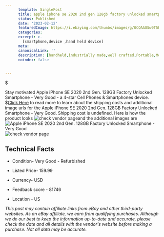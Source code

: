 ```yaml
---
      template: SinglePost
      title: apple iphone se 2020 2nd gen 128gb factory unlocked smartphone very good
      status: Published
      date: '2023-02-12'
      featuredImage: https://i.ebayimg.com/thumbs/images/g/0CQAAOSw9T5hhYsl/s-l225.jpg
      categories: 
      excerpt: >-
        [smartphone,device ,hand held device]
      meta:
      canonicalLink: ''
      description: [handheld,industrially made,well crafted,Portable,Mobile,Compact,Convenient,Lightweight,Maneuverable,Man-portable,Miniature,Carriable,Hand-held,Light,Holdable,Transportable,Mobile device,Pocket-sized,On-the-go,Wireless,Cordless,Compact size,Convenient size, smartphone,device ,hand held device]
      noindex: false
      
        
---
```

$

Stay motivated Apple iPhone SE 2020 2nd Gen. 128GB Factory Unlocked Smartphone - Very Good - a 4-star Cell Phones & Smartphones device.
$[Click Here](https://www.ebay.com/itm/254736177623?hash=item3b4f7599d7%3Ag%3A0CQAAOSw9T5hhYsl&mkevt=1&mkcid=1&mkrid=711-53200-19255-0&campid=%253CePNCampaignId%253E&customid=%253CreferenceId%253E&toolid=10049) to read more to learn about the shipping costs and additional image urls for the Apple iPhone SE 2020 2nd Gen. 128GB Factory Unlocked Smartphone - Very Good. Shipping cost is undefined. Here is how the product looks ![check vendor page](https://i.ebayimg.com/thumbs/images/g/0CQAAOSw9T5hhYsl/s-l225.jpg)and the additional images are![Apple iPhone SE 2020 2nd Gen. 128GB Factory Unlocked Smartphone - Very Good](https://i.ebayimg.com/images/g/0CQAAOSw9T5hhYsl/s-l1600.jpg)![check vendor page](https://origin-galleryplus.ebayimg.com/ws/web/254736177623_2_0_1/225x225.jpg,https://origin-galleryplus.ebayimg.com/ws/web/254736177623_3_0_1/225x225.jpg,https://origin-galleryplus.ebayimg.com/ws/web/254736177623_4_0_1/225x225.jpg)



 ## Technical Facts 



     
      

 - Condition- Very Good - Refurbished 


      

 - Listed Price- 159.99 


      

 - Currency- USD 


      

 - Feedback score - 81746 


      

 - Location - US 


      
      

 *_This post may contain affiliate links from eBay and other third-party websites. As an eBay affiliate, we earn from qualifying purchases. Although we do our best to keep the information up-to-date and accurate, please check the date and all details with the vendor's website before making a purchase. Not all data may be accurate._*






